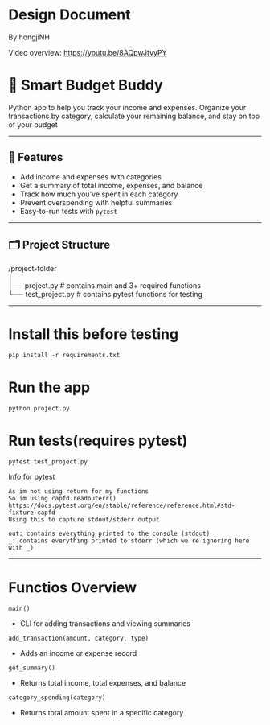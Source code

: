# Design Document

By hongjiNH

Video overview: <https://youtu.be/8AQpwJtvyPY>

# 💸 Smart Budget Buddy

Python app to help you track your income and expenses.
Organize your transactions by category, calculate your remaining balance, and stay on top of your budget

---

## 📌 Features

- Add income and expenses with categories
- Get a summary of total income, expenses, and balance
- Track how much you've spent in each category
- Prevent overspending with helpful summaries
- Easy-to-run tests with `pytest`

---

## 🗂️ Project Structure
/project-folder  
│  
│── project.py          # contains main and 3+ required functions  
└── test_project.py     # contains pytest functions for testing

---

# Install this before testing
```
pip install -r requirements.txt
```
# Run the app
```
python project.py

```
# Run tests(requires pytest)
```
pytest test_project.py

```
Info for pytest

    As im not using return for my functions
    So im using capfd.readouterr()
    https://docs.pytest.org/en/stable/reference/reference.html#std-fixture-capfd
    Using this to capture stdout/stderr output

    out: contains everything printed to the console (stdout)
    _: contains everything printed to stderr (which we’re ignoring here with _)

---

# Functios Overview
```
main()
```
- CLI for adding transactions and viewing summaries

```
add_transaction(amount, category, type)
```
- Adds an income or expense record

```
get_summary()
```
- Returns total income, total expenses, and balance

```
category_spending(category)
```
- Returns total amount spent in a specific category
